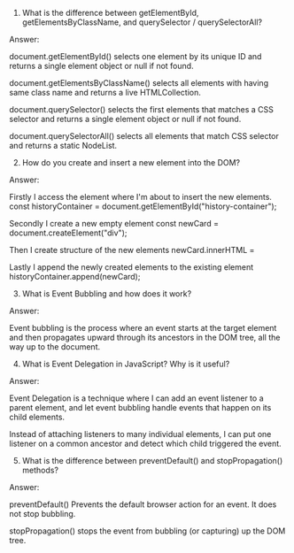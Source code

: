 1. What is the difference between getElementById, getElementsByClassName, and querySelector / querySelectorAll?

Answer:

document.getElementById() selects one element by its unique ID and returns a single element object or null if not found.

document.getElementsByClassName() selects all elements with having same class name and returns a live HTMLCollection.

document.querySelector() selects the first elements that matches a CSS selector and returns a single element object or null if not found.

document.querySelectorAll() selects all elements that match CSS selector and returns a static NodeList.

2. How do you create and insert a new element into the DOM?

Answer:

Firstly I access the element where I'm about to insert the new elements.
const historyContainer = document.getElementById("history-container");

Secondly I create a new empty element
const newCard = document.createElement("div");

Then I create structure of the new elements
newCard.innerHTML =

 <!-- ` <div id="history" class="px-3.5 py-2 bg-[##FAFAFA] shadow-md">
    <h3 class="font-inter font-semibold text-[18px] pt-4 pl-4 mb-1 text-[#111111]">
      ${cardTitle}
    </h3>
    <div class="flex justify-between">
      <p class="madurai-font text-[18px] text-[#5C5C5C] pl-4">${phoneNumber}</p>
      <span class="madurai-font text-[18px] text-[#111111] pr-4">${callTime}</span>
    </div>
  </div>;` -->

Lastly I append the newly created elements to the existing element
historyContainer.append(newCard);

3. What is Event Bubbling and how does it work?

Answer:

Event bubbling is the process where an event starts at the target element and then propagates upward through its ancestors in the DOM tree, all the way up to the document.

4. What is Event Delegation in JavaScript? Why is it useful?

Answer:

Event Delegation is a technique where I can add an event listener to a parent element, and let event bubbling handle events that happen on its child elements.

Instead of attaching listeners to many individual elements, I can put one listener on a common ancestor and detect which child triggered the event.

5. What is the difference between preventDefault() and stopPropagation() methods?

Answer:

preventDefault() Prevents the default browser action for an event. It does not stop bubbling.

stopPropagation() stops the event from bubbling (or capturing) up the DOM tree.
